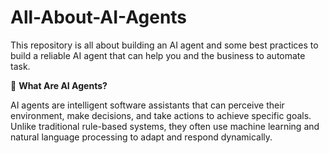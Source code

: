 # All-About-AI-Agents
This repository is all about building an AI agent and some best practices to build a reliable AI agent that can help you and the business to automate task.

🧠  **What Are AI Agents?**

AI agents are intelligent software assistants that can perceive their environment, make decisions, and take actions to achieve specific goals. Unlike traditional rule-based systems, they often use machine learning and natural language processing to adapt and respond dynamically.
